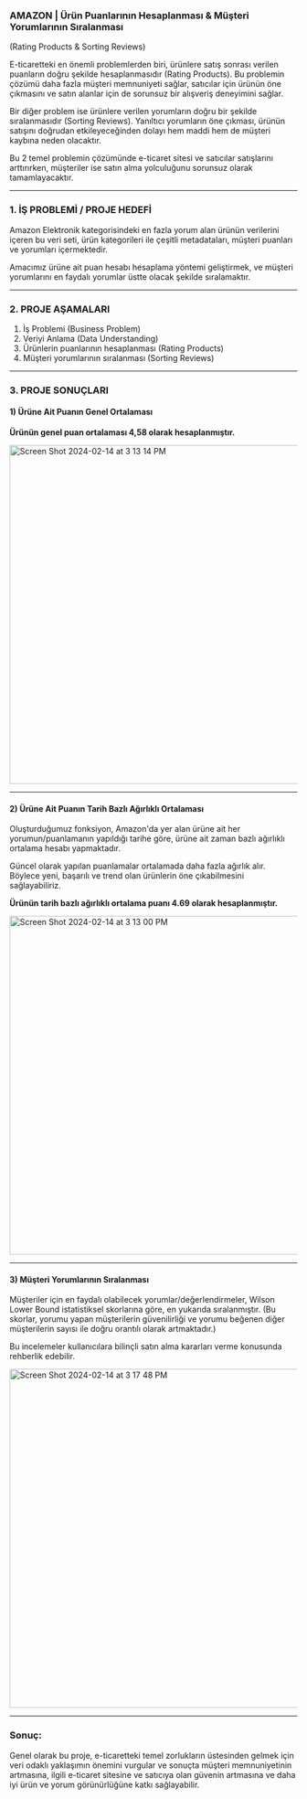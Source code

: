 
### AMAZON | Ürün Puanlarının Hesaplanması & Müşteri Yorumlarının Sıralanması
(Rating Products & Sorting Reviews)

E-ticaretteki en önemli problemlerden biri, ürünlere satış sonrası verilen puanların doğru şekilde hesaplanmasıdır (Rating Products).
Bu problemin çözümü daha fazla müşteri memnuniyeti sağlar, satıcılar için ürünün öne çıkmasını ve satın alanlar için de sorunsuz bir alışveriş deneyimini sağlar.

Bir diğer problem ise ürünlere verilen yorumların doğru bir şekilde sıralanmasıdır (Sorting Reviews). Yanıltıcı yorumların öne çıkması, ürünün satışını doğrudan etkileyeceğinden dolayı hem maddi hem de müşteri kaybına neden olacaktır.

Bu 2 temel problemin çözümünde e-ticaret sitesi ve satıcılar satışlarını arttırırken, müşteriler ise satın alma yolculuğunu sorunsuz olarak tamamlayacaktır.

______________________________


### 1. İŞ PROBLEMİ / PROJE HEDEFİ

Amazon Elektronik kategorisindeki en fazla yorum alan ürünün verilerini içeren bu veri seti, ürün kategorileri ile çeşitli metadataları,  müşteri puanları ve yorumları içermektedir.

Amacımız ürüne ait puan hesabı hesaplama yöntemi geliştirmek, ve müşteri yorumlarını en faydalı yorumlar üstte olacak şekilde sıralamaktır.


______________________________

### 2. PROJE AŞAMALARI

1. İş Problemi                        (Business Problem)
2. Veriyi Anlama                      (Data Understanding)
3. Ürünlerin puanlarının hesaplanması (Rating Products)
4. Müşteri yorumlarının sıralanması   (Sorting Reviews)

______________________________

### 3. PROJE SONUÇLARI

#### 1) Ürüne Ait Puanın Genel Ortalaması

**Ürünün genel puan ortalaması 4,58 olarak hesaplanmıştır.**

<img width="593" alt="Screen Shot 2024-02-14 at 3 13 14 PM" src="https://github.com/gozdemadendere/My_Portfolio_Projects_/assets/90986708/b3c06274-ed88-43bf-98c8-9c28f8be8df6">

__________________________________

#### 2) Ürüne Ait Puanın Tarih Bazlı Ağırlıklı Ortalaması

Oluşturduğumuz fonksiyon, Amazon'da yer alan ürüne ait her yorumun/puanlamanın yapıldığı tarihe göre, ürüne ait zaman bazlı ağırlıklı ortalama hesabı yapmaktadır. 

Güncel olarak yapılan puanlamalar ortalamada daha fazla ağırlık alır. Böylece yeni, başarılı ve trend olan ürünlerin öne çıkabilmesini sağlayabiliriz.

**Ürünün tarih bazlı ağırlıklı ortalama puanı 4.69 olarak hesaplanmıştır.**

<img width="593" alt="Screen Shot 2024-02-14 at 3 13 00 PM" src="https://github.com/gozdemadendere/My_Portfolio_Projects_/assets/90986708/f3adbc1b-e37a-4af8-a7e6-8df7e869c906">


__________________________________

#### 3) Müşteri Yorumlarının Sıralanması

Müşteriler için en faydalı olabilecek yorumlar/değerlendirmeler, Wilson Lower Bound istatistiksel skorlarına göre, en yukarıda sıralanmıştır. (Bu skorlar, yorumu yapan müşterilerin güvenilirliği ve yorumu beğenen diğer müşterilerin sayısı ile doğru orantılı olarak artmaktadır.)

Bu incelemeler kullanıcılara bilinçli satın alma kararları verme konusunda rehberlik edebilir.

<img width="593" alt="Screen Shot 2024-02-14 at 3 17 48 PM" src="https://github.com/gozdemadendere/My_Portfolio_Projects_/assets/90986708/c0cf480e-1ff1-48d8-9676-18bd532fae5a">


__________________________________
### Sonuç:

Genel olarak bu proje, e-ticaretteki temel zorlukların üstesinden gelmek için veri odaklı yaklaşımın önemini vurgular ve sonuçta müşteri memnuniyetinin artmasına, ilgili e-ticaret sitesine ve satıcıya olan güvenin artmasına ve daha iyi ürün ve yorum görünürlüğüne katkı sağlayabilir.



